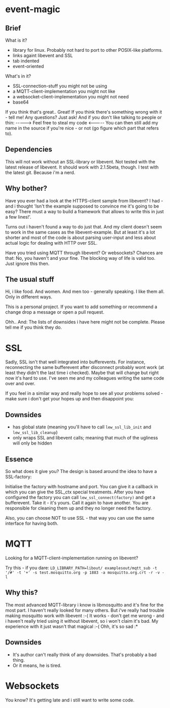 # event-magic

## Brief

What is it?

- library for linux. Probably not hard to port to other POSIX-like platforms.
- links againt libevent and SSL
- tab indented
- event-oriented

What's in it?

- SSL-connection-stuff you might not be using
- a MQTT-client-implementation you might not like
- a websocket-client-implementation you might not need
- base64

If you think that's great.. Great!
If you think there's something wrong with it - tell me!
Any questions? Just ask!
And if you don't like talking to people or thin: -----> Feel free to steal my code <-----
You can then still add my name in the source if you're nice - or not (go figure which part that refers to).

## Dependencies

This will not work without an SSL-library or libevent.
Not tested with the latest release of libevent. It should work with 2.1.5beta, though.
I test with the latest git. Because i'm a nerd.

## Why bother?

Have you ever had a look at the HTTPS-client sample from libevent?
I had - and i thought 'Isn't the example supposed to convince me it's going to be easy? There must a way to build a framework that allows to write this in just a few lines!'.

Turns out i haven't found a way to do just that. And my client doesn't seem to work in the same cases as the libevent-example.
But at least it's a lot shorter and most of the code is about parsing user-input and less about actual logic for dealing with HTTP over SSL.

Have you tried using MQTT through libevent? Or websockets? Chances are that: No, you haven't and your fine. The blocking way of life is valid too. Just ignore this then.

## The usual stuff

Hi, i like food. And women. And men too - generally speaking. I like them all. Only in different ways.

This is a personal project. If you want to add something or recommend a change drop a message or open a pull request.

Ohh.. And: The lists of downsides i have here might not be complete. Please tell me if you think they do.

# SSL

Sadly, SSL isn't that well integrated into bufferevents. For instance, reconnecting the same bufferevent after disconnect probably wont work (at least they didn't the last time i checked).
Maybe that will change but right now it's hard to use. I've seen me and my colleagues writing the same code over and over.

If you feel in a similar way and really hope to see all your problems solved - make sure i don't get your hopes up and then disappoint you:

## Downsides

- has global state (meaning you'll have to call `lew_ssl_lib_init` and `lew_ssl_lib_cleanup`)
- only wraps SSL and libevent calls; meaning that much of the ugliness will only be hidden

## Essence

So what does it give you? The design is based around the idea to have a SSL-factory:

Initialise the factory with hostname and port.
You can give it a callback in which you can give the SSL_ctx special treatments.
After you have configured the factory you can call `lew_ssl_connect(factory)` and get a bufferevent.
Take it - it's yours. Call it again to have another. You are responsible for cleaning them up and they no longer need the factory.

Also, you can choose NOT to use SSL - that way you can use the same interface for having both.

# MQTT

Looking for a MQTT-client-implementation running on libevent?

Try this - if you dare:
`LD_LIBRARY_PATH=libout/ examplesout/mqtt_sub -t '/#' -t '+' -s test.mosquitto.org -p 1883 -a mosquitto.org.crt -r -v -l`

## Why this?

The most advanced MQTT-library i know is libmosquitto and it's fine for the most part. I haven't really looked for many others.
But i've really had trouble making mosquitto work with libevent :-(
It works - don't get me wrong - and i haven't really tried using it without libevent, so i won't claim it's bad.
My experience with it just wasn't that magical :-( Ohh, it's so sad  :\*

## Downsides

- It's author can't really think of any downsides. That's probably a bad thing.
- Or it means, he is tired.

# Websockets

You know? It's getting late and i still want to write some code.
